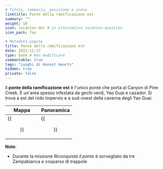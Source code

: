 ```yaml
---
# Titolo, sommario, posizione e icona
linktitle: Ponte della ramificazione est
summary: ""
weight: 10
icon: location-dot # in alternativa location-question
icon_pack: fas

# Metadata pagina
title: Ponte della ramificazione est
date: 2022-11-17
type: book # Non modificare
commentable: true
tags: "Luoghi di Honest Hearts"
hidden: true
private: false
---
```


<div class="fnv">

Il **ponte della ramificazione est** è l'unico ponte che porta al Canyon di Pine Creek. È un'area spesso infestata da gechi verdi, Yao Guai e cazador. Si trova a est del nido impervio e a sud-ovest della caverna degli Yao Guai.

| Mappa | Panoramica |
| ----- | ---------- |
|  {{<figure src="fnv/East_Fork_Bridge_loc.webp">}}     |  {{<figure src="fnv/East_Fork_Bridge.webp">}}          | 

**Note**:
- Durante la missione _Riconquista il ponte_ è sorvegliato da tre Zampabianca e cosparso di trappole

</div>

